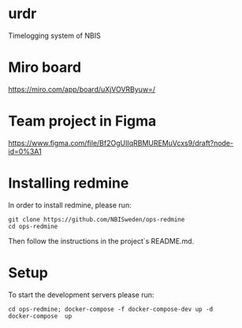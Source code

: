 # urdr

Timelogging system of NBIS

# Miro board

https://miro.com/app/board/uXjVOVRByuw=/

# Team project in Figma

https://www.figma.com/file/Bf2OgUIIqRBMUREMuVcxs9/draft?node-id=0%3A1

# Installing redmine

In order to install redmine, please run:

```
git clone https://github.com/NBISweden/ops-redmine
cd ops-redmine
```

Then follow the instructions in the project´s README.md.

# Setup

To start the development servers please run:

```
cd ops-redmine; docker-compose -f docker-compose-dev up -d
docker-compose  up
```
